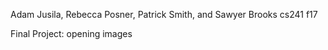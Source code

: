 Adam Jusila, Rebecca Posner, Patrick Smith, and Sawyer Brooks
cs241 f17

Final Project: opening images